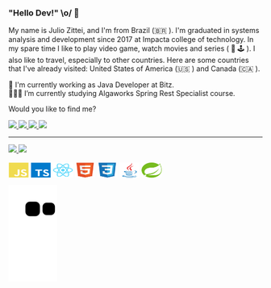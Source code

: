 ### "Hello Dev!" \o/ 👋

My name is Julio Zittei, and I'm from Brazil (🇧🇷 ). I'm graduated in systems analysis and development since 2017 at Impacta college of technology. In my spare time I like to play video game, watch movies and series ( 🎥  🕹 ). I also like to travel, especially to other countries. Here are some countries that I've already visited: United States of America (🇺🇸 ) and Canada (🇨🇦 ).

 🏦 I'm currently working as Java Developer at Bitz.<br/>
 👨🏻‍💻 I’m currently studying Algaworks Spring Rest Specialist course.
 
 
 Would you like to find me?
 
 <div> 
   <a href="https://instagram.com/juliozittei" target="_blank">
     <img src="https://img.shields.io/badge/-Instagram-%23E4405F?style=for-the-badge&logo=instagram&logoColor=white" target="_blank"/>
  </a>
 	<a href="https://www.twitch.tv/juliozittei" target="_blank">
    <img src="https://img.shields.io/badge/Twitch-9146FF?style=for-the-badge&logo=twitch&logoColor=white" target="_blank"/>
  </a>
  <a href = "mailto:julio.zittei96@gmail.com">
    <img src="https://img.shields.io/badge/-Gmail-%23333?style=for-the-badge&logo=gmail&logoColor=white" target="_blank"/>
  </a>
  <a href="https://www.linkedin.com/in/julio-cesar-zittei-dutra-691919b2" target="_blank">
    <img src="https://img.shields.io/badge/-LinkedIn-%230077B5?style=for-the-badge&logo=linkedin&logoColor=white" target="_blank"/>
  </a> 
</div>
 
 <hr/>

<div>
  <a href="https://github.com/juliozittei">
  <img height="180em" src="https://github-readme-stats.vercel.app/api?username=juliozittei&show_icons=true&theme=dark&include_all_commits=true&count_private=true"/>
  <img height="180em" src="https://github-readme-stats.vercel.app/api/top-langs/?username=juliozittei&layout=compact&langs_count=7&theme=dark"/>
  </a>
</div>

<div style="display: inline_block"><br>
  <img align="center" alt="JavaScript" height="30" width="40" src="https://raw.githubusercontent.com/devicons/devicon/master/icons/javascript/javascript-plain.svg">
  <img align="center" alt="TypesScript" height="30" width="40" src="https://raw.githubusercontent.com/devicons/devicon/master/icons/typescript/typescript-plain.svg">
  <img align="center" alt="React" height="30" width="40" src="https://raw.githubusercontent.com/devicons/devicon/master/icons/react/react-original.svg"/>
  <img align="center" alt="HTML" height="30" width="40" src="https://raw.githubusercontent.com/devicons/devicon/master/icons/html5/html5-original.svg"/>
  <img align="center" alt="CSS" height="30" width="40" src="https://raw.githubusercontent.com/devicons/devicon/master/icons/css3/css3-original.svg"/>
 <img align="center" alt="CSS" height="30" width="40" src="https://raw.githubusercontent.com/devicons/devicon/master/icons/java/java-original.svg"/>
 <img align="center" alt="CSS" height="30" width="40" src="https://raw.githubusercontent.com/devicons/devicon/master/icons/spring/spring-original.svg"/>
</div>

<div style="display: block">
 
   ![Snake animation](https://github.com/juliozittei/juliozittei/blob/output/github-contribution-grid-snake.svg)
  
</div>




